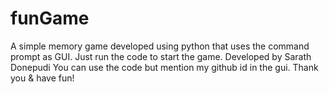 # funGame
A simple memory game developed using python that uses the command prompt as GUI. Just run the code to start the game. Developed by Sarath Donepudi You can use the code but mention my github id in the gui. Thank you & have fun!
